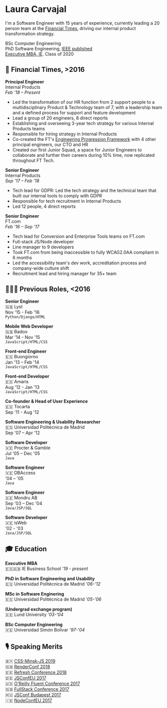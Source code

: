 # Laura Carvajal
I'm a Software Engineer with 15 years of experience, currently leading a 20 person team at the [Financial Times](https://www.ft.com), driving our internal product transformation strategy.

BSc Computer Engineering\
PhD Software Engineering, [IEEE published](https://ieeexplore.ieee.org/author/37086623000)\
[Executive MBA, IE](https://www.ie.edu/business-school/programs/mba/executive-mba-en/). Class of 2020

## 📰 Financial Times, >2016

**Principal Engineer**\
Internal Products\
*Feb '18 – Present*

- Led the transformation of our HR function from 2 support people to a multidisciplinary Product & Technology team of 7, with a leadership team and a defined process for support and feature development
- Lead a group of 20 engineers, 8 direct reports
- Establishing and overseeing 3-year tech strategy for various Internal Products teams
- Responsible for hiring strategy in Internal Products
- Co-created the FT's [Engineering Progression Framework](https://engineering-progression.ft.com/) with 4 other principal engineers, our CTO and HR
- Created our first Junior Squad, a space for Junior Engineers to collaborate and further their careers during 10% time, now replicated throughout FT Tech.

**Senior Engineer**\
Internal Products\
*Sep '17 – Feb '18*

- Tech lead for GDPR: Led the tech strategy and the technical team that built our internal tools to comply with GDPR
- Responsible for tech recruitment in Internal Products
- Led 12 people, 4 direct reports

**Senior Engineer**\
FT.com\
*Feb '16 – Sep '17*
- Tech lead for Conversion and Enterprise Tools teams on FT.com
- Full-stack JS/Node developer
- Line manager to 9 developers
- Took FT.com from being inaccessible to fully WCAG2.0AA compliant in 6 months
- Led the accessibility team's dev work, accreditation process and company-wide culture shift
- Recruitment lead and hiring manager for 35+ team

## 👩🏻‍💻 Previous Roles, <2016

**Senior Engineer**\
🇬🇧 Lyst\
Nov '15 - Feb '16\
`Python/Django/HTML`

**Mobile Web Developer**\
🇬🇧 Badoo\
Mar '14 - Nov '15\
`JavaScript/HTML/CSS`

**Front-end Engineer**\
🇪🇸 Buongiorno\
Jan '13 – Feb '14\
`JavaScript/HTML/CSS`

**Front-end Developer**\
🇪🇸 Amaris\
Aug '12 - Jan '13\
`JavaScript/HTML/CSS`

**Co-founder & Head of User Experience**\
🇪🇸 Tocarta\
Sep '11 - Aug '12

**Software Engineering & Usability Researcher**\
🇪🇸 Universidad Politécnica de Madrid\
Sep '07 – Apr '12

**Software Developer**\
🇻🇪 Procter & Gamble\
Jul '05 – Dec '05\
`Java`

**Software Engineer**\
🇻🇪 DBAccess\
'04 – '05\
`Java`

**Software Engineer**\
🇸🇪 Mondru AB\
Sep '03 – Dec '04\
`Java/JSP/SQL`

**Software Developer**\
🇻🇪 isWeb\
'02 - '03\
`Java/JSP/SQL`

## 🎓 Education

**Executive MBA**  
🇪🇸🇬🇧 IE Business School *'19 - present*

**PhD in Software Engineering and Usability**  
🇪🇸 Universidad Politécnica de Madrid *'06-'12*

**MSc in Software Enginering**  
🇪🇸 Universidad Politécnica de Madrid *'05-'06*

**(Undergrad exchange program)**  
🇸🇪 Lund University *'03-'04*

**BSc Computer Engineering**  
🇻🇪 Universidad Simón Bolívar *'97-'04*

## 🎙️ Speaking Merits
🇧🇾 [CSS-Minsk-JS 2019](https://css-minsk-js.by/speaker/laura-carvajal)\
🇬🇧 [RenderConf 2018](https://2018.render-conf.com/talks)\
🇪🇪 [Refresh Conference 2018](http://refresh.rocks/laura-carvajal)\
🇩🇪 [JSConfEU 2017](https://2017.jsconf.eu/speakers/laura-carvajal-yes-your-site-too-can-and-should-be-accessible-lessons-learned-from-building-ftcom.html)\
🇺🇸 [O'Reilly Fluent Conference 2017](https://conferences.oreilly.com/fluent/fl-ca-2017/public/schedule/detail/58272)\
🇬🇧 [FullStack Conference 2017](https://webcache.googleusercontent.com/search?q=cache:vSkD1LE1figJ:https://skillsmatter.com/skillscasts/10165-yes-your-site-can-be-accessible-lessons-learned-in-building-ft-com+&cd=1&hl=en&ct=clnk&gl=uk)\
🇭🇺 [JSConf Budapest 2017](http://2017.jsconfbp.com/speakers/laura-carvajal/)\
🇮🇪 [NodeConfEU 2017](https://www.youtube.com/playlist?list=PL0CdgOSSGlBaxNkrUIHrhd1f3ch45f66_)
